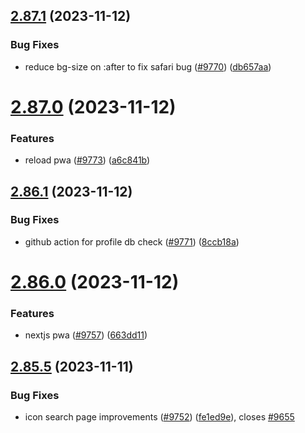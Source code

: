 ## [2.87.1](https://github.com/EddieHubCommunity/BioDrop/compare/v2.87.0...v2.87.1) (2023-11-12)


### Bug Fixes

* reduce bg-size on :after to fix safari bug ([#9770](https://github.com/EddieHubCommunity/BioDrop/issues/9770)) ([db657aa](https://github.com/EddieHubCommunity/BioDrop/commit/db657aa757b9ed99a8da82d371fc196d8f25557d))



# [2.87.0](https://github.com/EddieHubCommunity/BioDrop/compare/v2.86.1...v2.87.0) (2023-11-12)


### Features

* reload pwa ([#9773](https://github.com/EddieHubCommunity/BioDrop/issues/9773)) ([a6c841b](https://github.com/EddieHubCommunity/BioDrop/commit/a6c841b7c47f64368a17987c0713b89f66184e10))



## [2.86.1](https://github.com/EddieHubCommunity/BioDrop/compare/v2.86.0...v2.86.1) (2023-11-12)


### Bug Fixes

* github action for profile db check ([#9771](https://github.com/EddieHubCommunity/BioDrop/issues/9771)) ([8ccb18a](https://github.com/EddieHubCommunity/BioDrop/commit/8ccb18aee3ffe855a36cf2dcaf2c22433c2c89f3))



# [2.86.0](https://github.com/EddieHubCommunity/BioDrop/compare/v2.85.5...v2.86.0) (2023-11-12)


### Features

* nextjs pwa ([#9757](https://github.com/EddieHubCommunity/BioDrop/issues/9757)) ([663dd11](https://github.com/EddieHubCommunity/BioDrop/commit/663dd112ed24099da871268531043ffd40318d5f))



## [2.85.5](https://github.com/EddieHubCommunity/BioDrop/compare/v2.85.4...v2.85.5) (2023-11-11)


### Bug Fixes

* icon search page improvements ([#9752](https://github.com/EddieHubCommunity/BioDrop/issues/9752)) ([fe1ed9e](https://github.com/EddieHubCommunity/BioDrop/commit/fe1ed9e50ad6590efb69523f7e4cc97b8eaed868)), closes [#9655](https://github.com/EddieHubCommunity/BioDrop/issues/9655)



